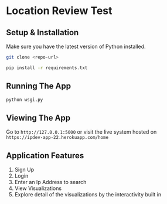 # Location Review Test

## Setup & Installation

Make sure you have the latest version of Python installed.

```bash
git clone <repo-url>
```

```bash
pip install -r requirements.txt
```

## Running The App

```bash
python wsgi.py
```

## Viewing The App

Go to `http://127.0.0.1:5000` or visit the live system hosted on `https://ipdev-app-22.herokuapp.com/home`

## Application Features
1. Sign Up
2. Login
3. Enter an Ip Address to search
4. View Visualizations
5. Explore detail of the visualizations by the interactivity built in